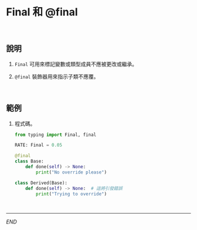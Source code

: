 # Final 和 @final

<br>

## 說明

1. `Final` 可用來標記變數或類型成員不應被更改或繼承。

2. `@final` 裝飾器用來指示子類不應覆。

<br>

## 範例

1. 程式碼。

    ```python
    from typing import Final, final

    RATE: Final = 0.05

    @final
    class Base:
        def done(self) -> None:
            print("No override please")

    class Derived(Base):
        def done(self) -> None:  # 這將引發錯誤
            print("Trying to override")
    ```

<br>

___

_END_